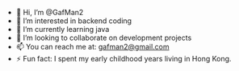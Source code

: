 - 👋 Hi, I’m @GafMan2
- 👀 I’m interested in backend coding
- 🌱 I’m currently learning java 
- 💞️ I’m looking to collaborate on development projects
- 📫 You can reach me at: gafman2@gmail.com
- ⚡ Fun fact: I spent my early childhood years living in Hong Kong.

<!---
GafMan2/GafMan2 is a ✨ special ✨ repository because its `README.md` (this file) appears on your GitHub profile.
You can click the Preview link to take a look at your changes.
--->
